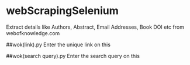 # webScrapingSelenium
Extract details like Authors, Abstract, Email Addresses, Book DOI etc from webofknowledge.com

##wok(link).py
Enter the unique link on this

##wok(search query).py
Enter the search query on this
